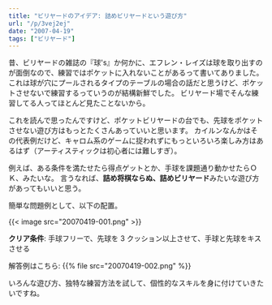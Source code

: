 ```yaml
---
title: "ビリヤードのアイデア: 詰めビリヤードという遊び方"
url: "/p/3vej2ej"
date: "2007-04-19"
tags: ["ビリヤード"]
---
```


昔、ビリヤードの雑誌の『球's』か何かに、エフレン・レイズは球を取り出すのが面倒なので、練習ではポケットに入れないことがあるって書いてありました。
これは球が穴にプールされるタイプのテーブルの場合の話だと思うけど、ポケットさせないで練習するっていうのが結構新鮮でした。
ビリヤード場でそんな練習してる人ってほとんど見たことないから。

これを読んで思ったんですけど、ポケットビリヤードの台でも、先球をポケットさせない遊び方はもっとたくさんあっていいと思います。
カイルンなんかはその代表例だけど、キャロム系のゲームに捉われずにもっといろいろ楽しみ方はあるはず（アーティスティックは初心者には難しすぎ）。

例えば、ある条件を満たせたら得点ゲットとか、手球を課題通り動かせたらＯＫ、みたいな。
言うなれば、**詰め将棋ならぬ、詰めビリヤード**みたいな遊び方があってもいいと思う。

簡単な問題例として、以下の配置。

{{< image src="20070419-001.png" >}}

<b>クリア条件</b>: 手球フリーで、先球を 3 クッション以上させて、手球と先球をキスさせる

解答例はこちら: {{% file src="20070419-002.png" %}}

いろんな遊び方、独特な練習方法を試して、個性的なスキルを身に付けていきたいですね。

